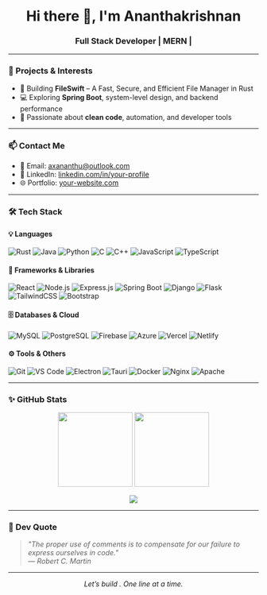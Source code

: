 <!-- README.md -->

<h1 align="center">Hi there 👋, I'm Ananthakrishnan</h1>
<h3 align="center">Full Stack Developer | MERN | </h3>

---

### 🚀 Projects & Interests
- 🔐 Building **FileSwift** – A Fast, Secure, and Efficient File Manager in Rust
- 💻 Exploring **Spring Boot**, system-level design, and backend performance
- 🌱 Passionate about **clean code**, automation, and developer tools

---

### 📫 Contact Me
- 📧 Email: [axananthu@outlook.com](mailto:axananthu@outlook.com)
- 💼 LinkedIn: [linkedin.com/in/your-profile](https://linkedin.com/in/ananthu26)
- 🌐 Portfolio: [your-website.com](https://portfolio-ax.vercel.app)

---

### 🛠️ Tech Stack

#### 💡 Languages
![Rust](https://img.shields.io/badge/-Rust-black?style=flat&logo=rust)
![Java](https://img.shields.io/badge/-Java-orange?style=flat&logo=openjdk)
![Python](https://img.shields.io/badge/-Python-blue?style=flat&logo=python)
![C](https://img.shields.io/badge/-C-blue?style=flat&logo=c)
![C++](https://img.shields.io/badge/-C++-00599C?style=flat&logo=cplusplus)
![JavaScript](https://img.shields.io/badge/-JavaScript-yellow?style=flat&logo=javascript)
![TypeScript](https://img.shields.io/badge/-TypeScript-3178C6?style=flat&logo=typescript)

#### 🧩 Frameworks & Libraries
![React](https://img.shields.io/badge/-React-20232A?style=flat&logo=react)
![Node.js](https://img.shields.io/badge/-Node.js-339933?style=flat&logo=node.js)
![Express.js](https://img.shields.io/badge/-Express.js-black?style=flat&logo=express)
![Spring Boot](https://img.shields.io/badge/-Spring%20Boot-6DB33F?style=flat&logo=springboot)
![Django](https://img.shields.io/badge/-Django-092E20?style=flat&logo=django)
![Flask](https://img.shields.io/badge/-Flask-black?style=flat&logo=flask)
![TailwindCSS](https://img.shields.io/badge/-TailwindCSS-38B2AC?style=flat&logo=tailwind-css)
![Bootstrap](https://img.shields.io/badge/-Bootstrap-7952B3?style=flat&logo=bootstrap)

#### 🗄️ Databases & Cloud
![MySQL](https://img.shields.io/badge/-MySQL-4479A1?style=flat&logo=mysql)
![PostgreSQL](https://img.shields.io/badge/-PostgreSQL-4169E1?style=flat&logo=postgresql)
![Firebase](https://img.shields.io/badge/-Firebase-FFCA28?style=flat&logo=firebase)
![Azure](https://img.shields.io/badge/-Azure-0078D4?style=flat&logo=microsoftazure)
![Vercel](https://img.shields.io/badge/-Vercel-000000?style=flat&logo=vercel)
![Netlify](https://img.shields.io/badge/-Netlify-00C7B7?style=flat&logo=netlify)

#### ⚙️ Tools & Others
![Git](https://img.shields.io/badge/-Git-F05032?style=flat&logo=git)
![VS Code](https://img.shields.io/badge/-VS%20Code-007ACC?style=flat&logo=visual-studio-code)
![Electron](https://img.shields.io/badge/-Electron-47848F?style=flat&logo=electron)
![Tauri](https://img.shields.io/badge/-Tauri-FFC131?style=flat&logo=tauri)
![Docker](https://img.shields.io/badge/-Docker-2496ED?style=flat&logo=docker)
![Nginx](https://img.shields.io/badge/-Nginx-009639?style=flat&logo=nginx)
![Apache](https://img.shields.io/badge/-Apache-D22128?style=flat&logo=apache)

---

### ✨ GitHub Stats

<p align="center">
  <img src="https://github-readme-stats.vercel.app/api?username=ananthu26&show_icons=true&theme=github_dark" height="150" />
  <img src="https://github-readme-stats.vercel.app/api/top-langs/?username=ananthu26&layout=compact&theme=github_dark" height="150" />
</p>


<p align="center">
  <img src="https://github-profile-trophy.vercel.app/?username=ananthu26&theme=algolia&margin-w=15&row=1&no-frame=true" />
</p>




---

### 💬 Dev Quote
> *"The proper use of comments is to compensate for our failure to express ourselves in code."*  
> — *Robert C. Martin*

---

<p align="center">
  <em>Let’s build . One line at a time.</em>
</p>

